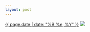 ```yaml
---
layout: post
---
```


<p>
  <time><a href="/505">{{ page.date | date: "%B %e, %Y" }}</a></time>
  <a href="/505"><img src="{{ site.assets_url }}/505-640.jpg" srcset="{{ site.assets_url }}/505-1280.jpg 1280w, {{ site.assets_url }}/505-960.jpg 960w, {{ site.assets_url }}/505-640.jpg 640w, {{ site.assets_url }}/505-320.jpg 320w" sizes="(min-width: 700px) 50vw, calc(100vw - 2rem)" /></a>
</p>
